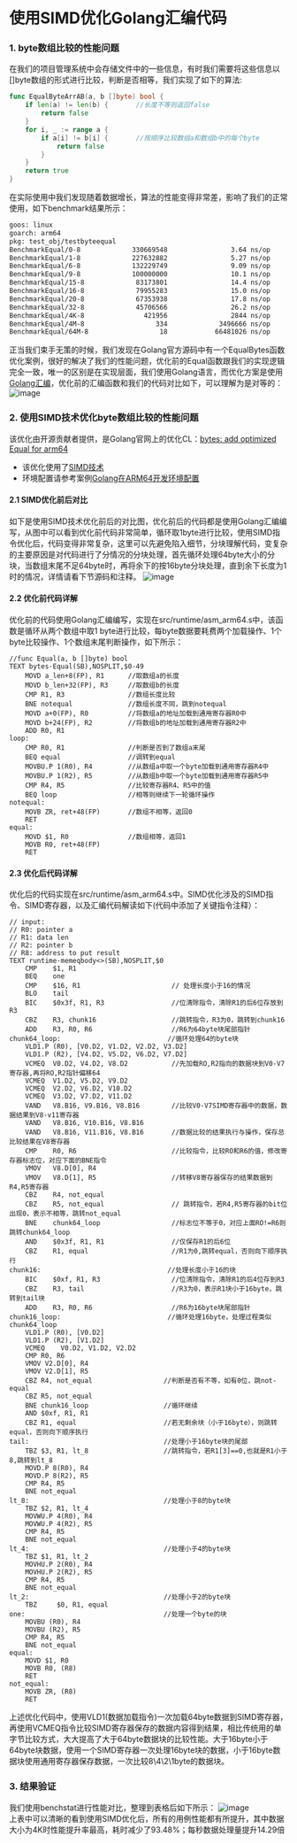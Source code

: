 # 使用SIMD优化Golang汇编代码
### 1. byte数组比较的性能问题
在我们的项目管理系统中会存储文件中的一些信息，有时我们需要将这些信息以[]byte数组的形式进行比较，判断是否相等，我们实现了如下的算法:
```go
func EqualByteArrAB(a, b []byte) bool {
    if len(a) != len(b) {       //长度不等则返回false
        return false
    }
    for i, _ := range a {
        if a[i] != b[i] {       //按顺序比较数组a和数组b中的每个byte
            return false
        }
    }
    return true
}
```
在实际使用中我们发现随着数据增长，算法的性能变得非常差，影响了我们的正常使用，如下benchmark结果所示：
```bash
goos: linux
goarch: arm64
pkg: test_obj/testbyteequal
BenchmarkEqual/0-8             330669548                3.64 ns/op
BenchmarkEqual/1-8             227632882                5.27 ns/op           189.74 MB/s
BenchmarkEqual/6-8             132229749                9.09 ns/op           660.35 MB/s
BenchmarkEqual/9-8             100000000                10.1 ns/op           893.80 MB/s
BenchmarkEqual/15-8             83173801                14.4 ns/op          1041.32 MB/s
BenchmarkEqual/16-8             79955283                15.0 ns/op          1069.79 MB/s
BenchmarkEqual/20-8             67353938                17.8 ns/op          1124.26 MB/s
BenchmarkEqual/32-8             45706566                26.2 ns/op          1219.49 MB/s
BenchmarkEqual/4K-8               421956                2844 ns/op          1440.18 MB/s
BenchmarkEqual/4M-8                  334             3496666 ns/op          1199.52 MB/s
BenchmarkEqual/64M-8                  18            66481026 ns/op          1009.44 MB/s
```
正当我们束手无策的时候，我们发现在Golang官方源码中有一个EqualBytes函数优化案例，很好的解决了我们的性能问题，优化前的Equal函数跟我们的实现逻辑完全一致，唯一的区别是在实现层面，我们使用Golang语言，而优化方案是使用[Golang汇编](https://golang.org/doc/asm)，优化前的汇编函数和我们的代码对比如下，可以理解为是对等的：
![image](images/image-code-compare.png)

### 2. 使用SIMD技术优化byte数组比较的性能问题
该优化由开源贡献者提供，是Golang官网上的优化CL：[bytes: add optimized Equal for arm64](https://go-review.googlesource.com/c/go/+/71110)
- 该优化使用了[SIMD技术](https://en.wikipedia.org/wiki/SIMD)
- 环境配置请参考案例[Golang在ARM64开发环境配置](../del-env-pre/del-env-pre.md)  

#### 2.1 SIMD优化前后对比  
如下是使用SIMD技术优化前后的对比图，优化前后的代码都是使用Golang汇编编写，从图中可以看到优化前代码非常简单，循环取1byte进行比较，使用SIMD指令优化后，代码变得非常复杂，这里可以先避免陷入细节，分块理解代码，变复杂的主要原因是对代码进行了分情况的分块处理，首先循环处理64byte大小的分块，当数组末尾不足64byte时，再将余下的按16byte分块处理，直到余下长度为1时的情况，详情请看下节源码和注释。
![image](images/simd-compare.png)  
    
#### 2.2 优化前代码详解
优化前的代码使用Golang汇编编写，实现在src/runtime/asm_arm64.s中，该函数是循环从两个数组中取1 byte进行比较，每byte数据要耗费两个加载操作、1个byte比较操作、1个数组末尾判断操作，如下所示：
```assembly
//func Equal(a, b []byte) bool
TEXT bytes·Equal(SB),NOSPLIT,$0-49
    MOVD a_len+8(FP), R1      //取数组a的长度
    MOVD b_len+32(FP), R3     //取数组b的长度
    CMP R1, R3                //数组长度比较
    BNE notequal              //数组长度不同，跳到notequal
    MOVD a+0(FP), R0          //将数组a的地址加载到通用寄存器R0中
    MOVD b+24(FP), R2         //将数组b的地址加载到通用寄存器R2中
    ADD R0, R1                
loop:
    CMP R0, R1                //判断是否到了数组a末尾
    BEQ equal                 //调转到equal
    MOVBU.P 1(R0), R4         //从数组a中取一个byte加载到通用寄存器R4中
    MOVBU.P 1(R2), R5         //从数组b中取一个byte加载到通用寄存器R5中
    CMP R4, R5                //比较寄存器R4、R5中的值
    BEQ loop                  //相等则继续下一轮循环操作
notequal:
    MOVB ZR, ret+48(FP)       //数组不相等，返回0
    RET
equal:
    MOVD $1, R0               //数组相等，返回1
    MOVB R0, ret+48(FP)
    RET
```

#### 2.3 优化后代码详解
优化后的代码实现在src/runtime/asm_arm64.s中。SIMD优化涉及的SIMD指令、SIMD寄存器，以及汇编代码解读如下(代码中添加了关键指令注释）：
```assembly
// input:
// R0: pointer a
// R1: data len
// R2: pointer b
// R8: address to put result
TEXT runtime·memeqbody<>(SB),NOSPLIT,$0
    CMP    $1, R1
    BEQ    one
    CMP    $16, R1                       // 处理长度小于16的情况
    BLO    tail
    BIC    $0x3f, R1, R3                 //位清除指令，清除R1的后6位存放到R3
    CBZ    R3, chunk16                   //跳转指令，R3为0，跳转到chunk16
    ADD    R3, R0, R6                    //R6为64byte块尾部指针
chunk64_loop:                           //循环处理64的byte块
    VLD1.P (R0), [V0.D2, V1.D2, V2.D2, V3.D2]
    VLD1.P (R2), [V4.D2, V5.D2, V6.D2, V7.D2]
    VCMEQ  V0.D2, V4.D2, V8.D2           //先加载RO,R2指向的数据块到V0-V7寄存器,再将RO,R2指针偏移64
    VCMEQ  V1.D2, V5.D2, V9.D2
    VCMEQ  V2.D2, V6.D2, V10.D2
    VCMEQ  V3.D2, V7.D2, V11.D2          
    VAND   V8.B16, V9.B16, V8.B16        //比较V0-V7SIMD寄存器中的数据，数据结果到V8-v11寄存器
    VAND   V8.B16, V10.B16, V8.B16
    VAND   V8.B16, V11.B16, V8.B16       //数据比较的结果执行与操作，保存总比较结果在V8寄存器
    CMP    R0, R6                        //比较指令，比较RO和R6的值，修改寄存器标志位，对应下面的BNE指令
    VMOV   V8.D[0], R4 
    VMOV   V8.D[1], R5                   //转移V8寄存器保存的结果数据到R4,R5寄存器
    CBZ    R4, not_equal 
    CBZ    R5, not_equal                 // 跳转指令，若R4,R5寄存器的bit位出现0，表示不相等，跳转not_equal
    BNE    chunk64_loop                  //标志位不等于0，对应上面RO!=R6则跳转chunk64_loop
    AND    $0x3f, R1, R1                 //仅保存R1的后6位
    CBZ    R1, equal                     //R1为0,跳转equal，否则向下顺序执行
chunk16:                                //处理长度小于16的块
    BIC    $0xf, R1, R3                  //位清除指令，清除R1的后4位存到R3
    CBZ    R3, tail                      //R3为0，表示R1块小于16byte，跳转到tail块
    ADD    R3, R0, R6                    //R6为16byte块尾部指针
chunk16_loop:                           //循环处理16byte，处理过程类似chunk64_loop
    VLD1.P (R0), [V0.D2] 
    VLD1.P (R2), [V1.D2]
    VCMEQ    V0.D2, V1.D2, V2.D2
    CMP R0, R6
    VMOV V2.D[0], R4
    VMOV V2.D[1], R5
    CBZ R4, not_equal                  //判断是否有不等，如有0位，跳not-equal
    CBZ R5, not_equal
    BNE chunk16_loop                   //循环继续
    AND $0xf, R1, R1
    CBZ R1, equal                      //若无剩余块（小于16byte），则跳转equal，否则向下顺序执行
tail:                                  //处理小于16byte块的尾部
    TBZ $3, R1, lt_8                   //跳转指令，若R1[3]==0,也就是R1小于8,跳转到lt_8
    MOVD.P 8(R0), R4
    MOVD.P 8(R2), R5
    CMP R4, R5    
    BNE not_equal 
lt_8:                                  //处理小于8的byte块
    TBZ $2, R1, lt_4
    MOVWU.P 4(R0), R4
    MOVWU.P 4(R2), R5
    CMP R4, R5
    BNE not_equal
lt_4:                                  //处理小于4的byte块
    TBZ $1, R1, lt_2
    MOVHU.P 2(R0), R4
    MOVHU.P 2(R2), R5
    CMP R4, R5
    BNE not_equal
lt_2:                                  //处理小于2的byte块
    TBZ     $0, R1, equal
one:                                   //处理一个byte的块
    MOVBU (R0), R4
    MOVBU (R2), R5
    CMP R4, R5
    BNE not_equal
equal:
    MOVD $1, R0
    MOVB R0, (R8)
    RET
not_equal:
    MOVB ZR, (R8)
    RET
```
上述优化代码中，使用VLD1(数据加载指令)一次加载64byte数据到SIMD寄存器，再使用VCMEQ指令比较SIMD寄存器保存的数据内容得到结果，相比传统用的单字节比较方式，大大提高了大于64byte数据块的比较性能。大于16byte小于64byte块数据，使用一个SIMD寄存器一次处理16byte块的数据，小于16byte数据块使用通用寄存器保存数据，一次比较8\4\2\1byte的数据块。

### 3. 结果验证
我们使用benchstat进行性能对比，整理到表格后如下所示： 
![image](images/SIMDEqualResult.png)  
上表中可以清晰的看到使用SIMD优化后，所有的用例性能都有所提升，其中数据大小为4K时性能提升率最高，耗时减少了93.48%；每秒数据处理量提升14.29倍
